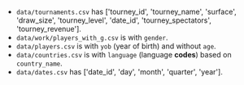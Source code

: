 - `data/tournaments.csv` has ['tourney_id', 'tourney_name', 'surface', 'draw_size', 'tourney_level', 'date_id', 'tourney_spectators', 'tourney_revenue'].
- `data/work/players_with_g.csv` is with `gender`.
- `data/players.csv` is with `yob` (year of birth) and without `age`.
- `data/countries.csv` is with `language` (language **codes**) based on `country_name`.
- `data/dates.csv` has ['date_id', 'day', 'month', 'quarter', 'year'].
